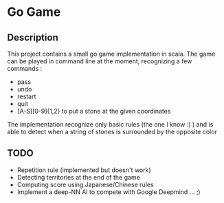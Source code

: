 # Go Game

## Description

This project contains a small go game implementation in scala.
The game can be played in command line at the moment, recognizing a few commands :
- pass
- undo
- restart
- quit
- [A-S][0-9]{1,2} to put a stone at the given coordinates

The implementation recognize only basic rules (the one I know :) ) and is able to detect when a string of stones is surrounded by the opposite color

## TODO
- Repetition rule (implemented but doesn't work)
- Detecting territories at the end of the game
- Computing score using Japanese/Chinese rules
- Implement a deep-NN AI to compete with Google Deepmind ... ;)
